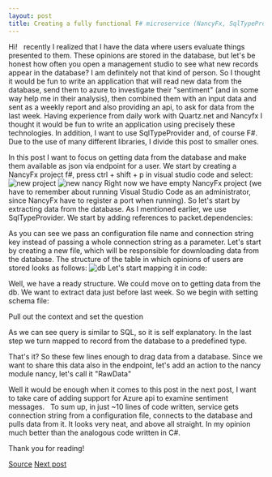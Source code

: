 ```yaml
---
layout: post
title: Creating a fully functional F# microservice (NancyFx, SqlTypeProvider)
---
```


Hi!
 
recently I realized that I have the data where users evaluate things presented to them. These opinions are stored in the database, but let's be honest how often you open a management studio to see what new records appear in the database? I am definitely not that kind of person. So I thought it would be fun to write an application that will read new data from the database, send them to azure to investigate their "sentiment" (and in some way help me in their analysis), then combined them with an input data and sent as a weekly report and also providing an api, to ask for data from the last week.
Having experience from daily work with Quartz.net and Nancyfx I thought it would be fun to write an application using precisely these technologies. In addition, I want to use SqlTypeProvider and, of course F#.
Due to the use of many different libraries, I divide this post to smaller ones.

In this post I want to focus on getting data from the database and make them available as json via endpoint for a user.
We start by creating a NancyFx project f#, press ctrl + shift + p in visual studio code and select:
![new project](https://mnie.github.com/img/11-03-2017SentimentAppPart1/newproject.png)
![new nancy](https://mnie.github.com/img/11-03-2017SentimentAppPart1/newnancy.png)
Right now we have empty NancyFx project (we have to remember about running Visual Studio Code as an administrator, since NancyFx have to register a port when running).
So let's start by extracting data from the database. As I mentioned earlier, we use SqlTypeProvider. We start by adding references to packet.dependencies:
<script src="https://gist.github.com/MNie/3b0e2e276bf1ebf30c6aeee132889db0.js"></script>
As you can see we pass an configuration file name and connection string key instead of passing a whole connection string as a parameter.
Let's start by creating a new file, which will be responsible for downloading data from the database. The structure of the table in which opinions of users are stored looks as follows:
![db](https://mnie.github.com/img/11-03-2017SentimentAppPart1/db.png)
Let's start mapping it in code:
<script src="https://gist.github.com/MNie/df9e0df19870cc3416fdf24f27696d01.js"></script>
Well, we have a ready structure. We could move on to getting data from the db. We want to extract data just before last week. So we begin with setting schema file:
<script src="https://gist.github.com/MNie/5c9b24c663eaf85f325f162ca9135dc2.js"></script>
<script src="https://gist.github.com/MNie/951a6c09c3bd995ba30f731206f563ed.js"></script>
Pull out the context and set the question
<script src="https://gist.github.com/MNie/5eac0365760da845b03e2761d3dcbddd.js"></script>
As we can see query is similar to SQL, so it is self explanatory.
In the last step we turn mapped to record from the database to a predefined type.

That's it? So these few lines enough to drag data from a database. Since we want to share this data also in the endpoint, let's add an action to the nancy module nancy, let's call it "RawData"
<script src="https://gist.github.com/MNie/f477e875a279f10c79eeeada5cd5c148.js"></script>
Well it would be enough when it comes to this post in the next post, I want to take care of adding support for Azure api to examine sentiment messages.
 
To sum up, in just ~10 lines of code written, service gets connection string from a configuration file, connects to the database and pulls data from it. It looks very neat, and above all straight. In my opinion much better than the analogous code written in C#.

Thank you for reading!

[Source](https://github.com/MNie/SentimentNotifier)
[Next post](https://mnie.github.io/2017-03-11-sentimentAppPart2/)


